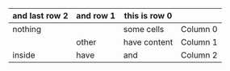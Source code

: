 | and last row 2   | and row 1   | this is row 0   |          |
|------------------|-------------|-----------------|----------|
| nothing          |             | some cells      | Column 0 |
|                  | other       | have content    | Column 1 |
| inside           | have        | and             | Column 2 |